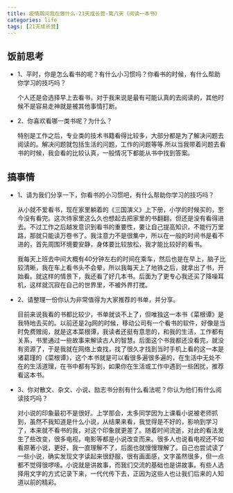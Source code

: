 ```yaml
---
title: 疫情期间我在做什么-21天成长营-第八天《阅读一本书》
categories: life
tags: [21天成长营]
---
```



## 饭前思考

- 1、平时，你是怎么看书的呢？有什么小习惯吗？你看书的时候，有什么帮助你学习的技巧吗？
    
    个人还是会选择早上去看书，对于我来说是最有可能认真的去阅读的，其他时候不是容易走神就是被其他事情打断。

- 2、你喜欢看哪一类书呢？为什么？
    
    特别是工作之后，专业类的技术书籍看得比较多，大部分都是为了解决问题去阅读的。解决问题就包括生活的问题，工作的问题等等.所以当我带着问题去看书的时候，我会看的比较认真，一般情况下都能从书中找到答案。


## 搞事情

- 1、请为我们分享一下，你看书的小习惯吧，有什么帮助你学习的技巧吗？
    
    从小就不爱看书，现在家里躺着的《三国演义》上下册，小学的时候买的，至今没有看完。这次待家里这么久也想起去把家里的书翻翻，但还是没有看得进去。不过工作之后越发意识到看书的重要性，要让自己提高知识，不能行万里路，那就只能读万卷书了。我注意力不是很集中，所以在一般的时间书是看不进的，首先周围环境要安静，身体要比较放松，我才能比较好的看书。

    我每天上班去中间大概有40分钟左右的时间在乘车，然后也是在早上，脑子比较清晰，我在车上看书头不会晕，所以我每天上了地铁之后，就拿出了书，开始看。就这样的情景下，我还看了好几本书。后面为了更专心我还买了降噪耳机，这样就沉寂在自己的世界里，不被外界打搅。

- 2、请整理一份你认为非常值得为大家推荐的书单，并分享。
    
    目前来说我看的书都比较少，书单就谈不上了，但唯独这一本书《菜根谭》是我特地去买的。以前还是2g网的时候，移动公司有一个看书的软件，好像是当时免费赠阅，就是这本菜根谭，我读者还挺有意思的，和我的生活，工作都有关系，书里通过一些故事来解读古人的智慧。后面这个书我都还没看完，就没有资源了，于是我就在网络上查找，找了很久才找到当时手机上看的这一本是诸葛瑾的《菜根谭》，这个本书就是可以看很多遍很多遍的，在生活中无处不在的生活道理，在书中都有写到，如果你在生活或工作中遇到一些困扰，推荐看这本书。

- 3、你对散文、杂文、小说、励志书分别有什么看法呢？你认为他们有什么阅读技巧吗？
    
    对小说的印象最初不是很好。上学那会，太多同学因为上课看小说被老师抓到，虽然不我知道是什么小说，从结果来看，我觉得是不好的，影响到学习了，本来就不看书的我，对这个印象就更差了。随着时间流逝，对此的看法发生了些改变，很多电视，电影等都是小说改变而来。很多人也说看电视还不如看原著小说，更好，我一直理解不了，后面也就慢慢理解了。自己也尝试读了一些小说，确实发现文字读起来很舒服，很有画面感，文字虽然很多，但一点都不觉得很啰嗦。小说就是讲故事，而我们交流的基础也是讲故事。有些人选择用文字的方式记录下来，一代代传下去，正因为这些人也让我们后来的人知道以前的精彩。
